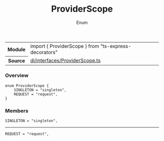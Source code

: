 <header class="symbol-info-header">    <h1 id="providerscope">ProviderScope</h1>    <label class="symbol-info-type-label enum">Enum</label>      </header>
<section class="symbol-info">      <table class="is-full-width">        <tbody>        <tr>          <th>Module</th>          <td>            <div class="lang-typescript">                <span class="token keyword">import</span> { ProviderScope }                 <span class="token keyword">from</span>                 <span class="token string">"ts-express-decorators"</span>                            </div>          </td>        </tr>        <tr>          <th>Source</th>          <td>            <a href="https://romakita.github.io/ts-express-decorators/#//blob/v2.18.2/src/di/interfaces/ProviderScope.ts#L0-L0">                di/interfaces/ProviderScope.ts            </a>        </td>        </tr>                </tbody>      </table>    </section>

### Overview

<pre><code class="typescript-lang">enum ProviderScope <span class="token punctuation">{</span>
    SINGLETON = "singleton"<span class="token punctuation">,</span>
    REQUEST = "request"<span class="token punctuation">,</span>
<span class="token punctuation">}</span></code></pre>

### Members

<div class="method-overview"><pre><code class="typescript-lang">SINGLETON = "singleton"<span class="token punctuation">,</span></code></pre></div>
<hr />
<div class="method-overview"><pre><code class="typescript-lang">REQUEST = "request"<span class="token punctuation">,</span></code></pre></div>
